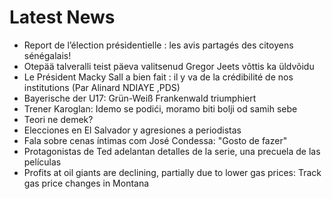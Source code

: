 # Latest News
-  Report de l’élection présidentielle : les avis partagés des citoyens sénégalais!
-  Otepää talveralli teist päeva valitsenud Gregor Jeets võttis ka üldvõidu
-  Le Président Macky Sall a bien fait : il y va de la crédibilité de nos institutions (Par Alinard NDIAYE ,PDS)
-  Bayerische der U17: Grün-Weiß Frankenwald triumphiert
-  Trener Karoglan: Idemo se podići, moramo biti bolji od samih sebe
-  Teori ne demek?
-  Elecciones en El Salvador y agresiones a periodistas
-  Fala sobre cenas íntimas com José Condessa: "Gosto de fazer"
-  Protagonistas de Ted adelantan detalles de la serie, una precuela de las películas
-  Profits at oil giants are declining, partially due to lower gas prices: Track gas price changes in Montana
